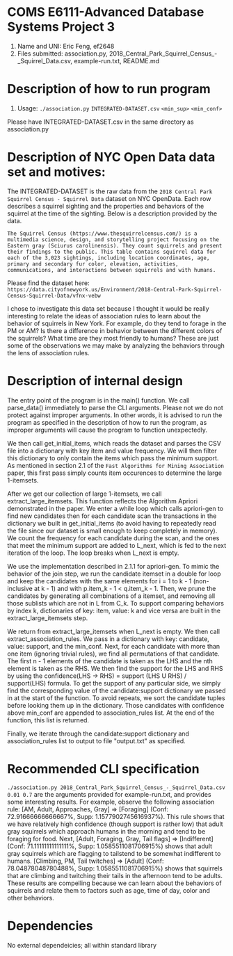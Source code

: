 # COMS E6111-Advanced Database Systems Project 3

1. Name and UNI: Eric Feng, ef2648
2. Files submitted: association.py, 2018_Central_Park_Squirrel_Census_-_Squirrel_Data.csv, example-run.txt, README.md

# Description of how to run program
1. Usage: `./association.py` `INTEGRATED-DATASET.csv` `<min_sup>` `<min_conf>`

Please have INTEGRATED-DATASET.csv in the same directory as association.py

# Description of NYC Open Data data set and motives:
The INTEGRATED-DATASET is the raw data from the `2018 Central Park Squirrel Census - Squirrel Data` dataset on NYC OpenData. Each row describes a squirrel sighting and the properties and behaviors of the squirrel at the time of the sighting. Below is a description provided by the data.

`The Squirrel Census (https://www.thesquirrelcensus.com/) is a multimedia science, design, and storytelling project focusing on the Eastern gray (Sciurus carolinensis). They count squirrels and present their findings to the public. This table contains squirrel data for each of the 3,023 sightings, including location coordinates, age, primary and secondary fur color, elevation, activities, communications, and interactions between squirrels and with humans.`

Please find the dataset here: `https://data.cityofnewyork.us/Environment/2018-Central-Park-Squirrel-Census-Squirrel-Data/vfnx-vebw`

I chose to investigate this data set because I thought it would be really interesting to relate the ideas of association rules to learn about the behavior of squirrels in New York. For example, do they tend to forage in the PM or AM? Is there a difference in behavior between the different colors of the squirrels? What time are they most friendly to humans? These are just some of the observations we may make by analyzing the behaviors through the lens of association rules.

# Description of internal design

The entry point of the program is in the main() function. We call parse_data() immediately to parse the CLI arguments. Please not we do not protect against improper arguments. In other words, it is advised to run the program as specified in the description of how to run the program, as improper arguments will cause the program to function unexpectedly. 

We then call get_initial_items, which reads the dataset and parses the CSV file into a dictionary with key item and value frequency. We will then filter this dictionary to only contain the items which pass the minimum support. As mentioned in section 2.1 of the `Fast Algorithms for Mining Association` paper, this first pass simply counts item occurences to determine the large 1-itemsets.

After we get our collection of large 1-itemsets, we call extract_large_itemsets. This function reflects the Algorithm Apriori demonstrated in the paper. We enter a while loop which calls apriori-gen to find new candidates then for each candidate scan the transactions in the dictionary we built in get_initial_items (to avoid having to repeatedly read the file since our dataset is small enough to keep completely in memory). We count the frequency for each candidate during the scan, and the ones that meet the minimum support are added to L_next, which is fed to the next iteration of the loop. The loop breaks when L_next is empty.

We use the implementation described in 2.1.1 for apriori-gen. To mimic the behavior of the join step, we run the candidate itemset in a double for loop and keep the candidates with the same elements for i = 1 to k - 1 (non-inclusive at k - 1) and with p.item_k - 1 < q.item_k - 1. Then, we prune the candidates by generating all combinations of a itemset, and removing all those sublists which are not in L from C_k. To support comparing behaviors by index k, dictionaries of key: item, value: k and vice versa are built in the extract_large_itemsets step.

We return from extract_large_itemsets when L_next is empty. We then call extract_association_rules. We pass in a dictionary with key: candidate, value: support, and the min_conf. Next, for each candidate with more than one item (ignoring trivial rules), we find all permutations of that candidate. The first n - 1 elements of the candidate is taken as the LHS and the nth element is taken as the RHS. We then find the support for the LHS and RHS by using the confidence(LHS -> RHS) = support (LHS U RHS) / support(LHS) formula. To get the support of any particular side, we simply find the corresponding value of the candidate:support dictionary we passed in at the start of the function. To avoid repeats, we sort the candidate tuples before looking them up in the dictionary. Those candidates with confidence above min_conf are appended to association_rules list. At the end of the function, this list is returned.

Finally, we iterate through the candidate:support dictionary and association_rules list to output to file "output.txt" as specified.

# Recommended CLI specification 
`./association.py 2018_Central_Park_Squirrel_Census_-_Squirrel_Data.csv 0.01 0.7` are the arguments provided for example-run.txt, and provides some interesting results. For example, observe the following association rule: [AM, Adult, Approaches, Gray] => [Foraging] (Conf: 72.91666666666667%, Supp: 1.1577902745616937%). This rule shows that we have relatively high confidence (though support is rather low) that adult gray squirrels which approach humans in the morning and tend to be foraging for food. Next, [Adult, Foraging, Gray, Tail flags] => [Indifferent] (Conf: 71.11111111111111%, Supp: 1.0585511081706915%) shows that adult gray squirrels which are flagging to tailstend to be somewhat indifferent to humans. [Climbing, PM, Tail twitches] => [Adult] (Conf: 78.04878048780488%, Supp: 1.0585511081706915%) shows that squirrels that are climbing and twitching their tails in the afternoon tend to be adults. These results are compelling because we can learn about the behaviors of squirrels and relate them to factors such as age, time of day, color and other behaviors.

# Dependencies
No external dependeicies; all within standard library

